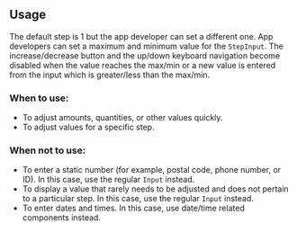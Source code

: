 ## Usage

The default step is 1 but the app developer can set a different one. App developers can set a maximum and minimum value for the `StepInput`. The increase/decrease button and the up/down keyboard navigation become disabled when the value reaches the max/min or a new value is entered from the input which is greater/less than the max/min.  
  

### When to use:

*   To adjust amounts, quantities, or other values quickly.
*   To adjust values for a specific step.

### When not to use:

*   To enter a static number (for example, postal code, phone number, or ID). In this case, use the regular `Input` instead.
*   To display a value that rarely needs to be adjusted and does not pertain to a particular step. In this case, use the regular `Input` instead.
*   To enter dates and times. In this case, use date/time related components instead.